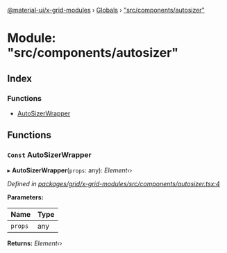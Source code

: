 [@material-ui/x-grid-modules](../README.md) › [Globals](../globals.md) › ["src/components/autosizer"](_src_components_autosizer_.md)

# Module: "src/components/autosizer"

## Index

### Functions

* [AutoSizerWrapper](_src_components_autosizer_.md#const-autosizerwrapper)

## Functions

### `Const` AutoSizerWrapper

▸ **AutoSizerWrapper**(`props`: any): *Element‹›*

*Defined in [packages/grid/x-grid-modules/src/components/autosizer.tsx:4](https://github.com/mui-org/material-ui-x/blob/a679779/packages/grid/x-grid-modules/src/components/autosizer.tsx#L4)*

**Parameters:**

Name | Type |
------ | ------ |
`props` | any |

**Returns:** *Element‹›*
